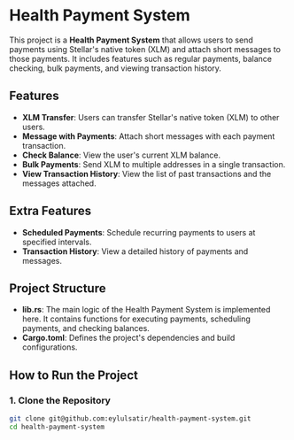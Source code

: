 # Health Payment System

This project is a **Health Payment System** that allows users to send payments using Stellar's native token (XLM) and attach short messages to those payments. It includes features such as regular payments, balance checking, bulk payments, and viewing transaction history.

## Features

- **XLM Transfer**: Users can transfer Stellar's native token (XLM) to other users.
- **Message with Payments**: Attach short messages with each payment transaction.
- **Check Balance**: View the user's current XLM balance.
- **Bulk Payments**: Send XLM to multiple addresses in a single transaction.
- **View Transaction History**: View the list of past transactions and the messages attached.

## Extra Features

- **Scheduled Payments**: Schedule recurring payments to users at specified intervals.
- **Transaction History**: View a detailed history of payments and messages.

## Project Structure

- **lib.rs**: The main logic of the Health Payment System is implemented here. It contains functions for executing payments, scheduling payments, and checking balances.
- **Cargo.toml**: Defines the project's dependencies and build configurations.

## How to Run the Project

### 1. Clone the Repository

```bash
git clone git@github.com:eylulsatir/health-payment-system.git
cd health-payment-system

